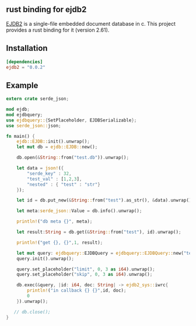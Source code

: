 ## rust binding for ejdb2

[EJDB2](https://ejdb.org/) is a single-file embedded document database in c. This project provides a rust binding for it (version 2.61).

## Installation

```toml
[dependencies]
ejdb2 = "0.0.2"
```

## Example

```rust
extern crate serde_json;

mod ejdb;
mod ejdbquery;
use ejdbquery::{SetPlaceholder, EJDBSerializable};
use serde_json::json;

fn main() {
    ejdb::EJDB::init().unwrap();
    let mut db = ejdb::EJDB::new();

    db.open(&String::from("test.db")).unwrap();

    let data = json!({
        "serde_key" : 32,
        "test_val" : [1,2,3],
        "nested" : { "test" : "str"}
    });

    let id = db.put_new(&String::from("test").as_str(), &data).unwrap();

    let meta:serde_json::Value = db.info().unwrap();

    println!("db meta {}", meta);

    let result:String = db.get(&String::from("test"), id).unwrap();

    println!("get {}, {}",1, result);

    let mut query: ejdbquery::EJDBQuery = ejdbquery::EJDBQuery::new("test", "/* | limit :limit skip :skip ");
    query.init().unwrap();

    query.set_placeholder("limit", 0, 3 as i64).unwrap();
    query.set_placeholder("skip", 0, 3 as i64).unwrap();

    db.exec(&query, |id: i64, doc: String| -> ejdb2_sys::iwrc{
        println!("in callback {} {}",id, doc);
        0
    }).unwrap();

   // db.close();
}

```